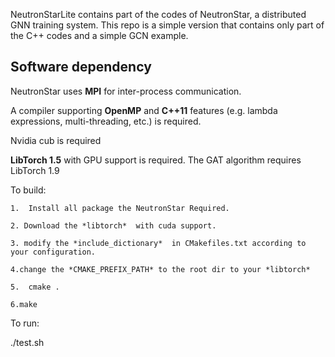 NeutronStarLite contains part of the codes of NeutronStar, a distributed GNN training system.
This repo is a simple version that contains only part of the C++ codes and a simple GCN example.

## Software dependency
NeutronStar uses **MPI** for inter-process communication.

A compiler supporting **OpenMP** and **C++11** features (e.g. lambda expressions, multi-threading, etc.) is required.

Nvidia cub is required
 
**LibTorch 1.5** with GPU support is required.
The GAT algorithm requires LibTorch 1.9


To build:
```
1.  Install all package the NeutronStar Required.

2. Download the *libtorch*  with cuda support. 

3. modify the *include_dictionary*  in CMakefiles.txt according to your configuration.

4.change the *CMAKE_PREFIX_PATH* to the root dir to your *libtorch*

5.  cmake .

6.make
```

To run:

./test.sh


``` 
